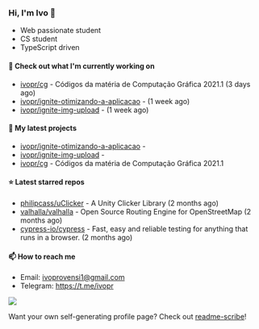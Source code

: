 ### Hi, I'm Ivo 👋

* Web passionate student
* CS student
* TypeScript driven

#### 👷 Check out what I'm currently working on

- [ivopr/cg](https://github.com/ivopr/cg) - Códigos da matéria de Computação Gráfica 2021.1 (3 days ago)
- [ivopr/ignite-otimizando-a-aplicacao](https://github.com/ivopr/ignite-otimizando-a-aplicacao) -  (1 week ago)
- [ivopr/ignite-img-upload](https://github.com/ivopr/ignite-img-upload) -  (1 week ago)

#### 🌱 My latest projects

- [ivopr/ignite-otimizando-a-aplicacao](https://github.com/ivopr/ignite-otimizando-a-aplicacao) - 
- [ivopr/ignite-img-upload](https://github.com/ivopr/ignite-img-upload) - 
- [ivopr/cg](https://github.com/ivopr/cg) - Códigos da matéria de Computação Gráfica 2021.1

#### ⭐️ Latest starred repos

- [philipcass/uClicker](https://github.com/philipcass/uClicker) - A Unity Clicker Library (2 months ago)
- [valhalla/valhalla](https://github.com/valhalla/valhalla) - Open Source Routing Engine for OpenStreetMap (2 months ago)
- [cypress-io/cypress](https://github.com/cypress-io/cypress) - Fast, easy and reliable testing for anything that runs in a browser. (2 months ago)

#### 📫 How to reach me

- Email: [ivoprovensi1@gmail.com](mailto://ivoprovensi1@gmail.com)
- Telegram: https://t.me/ivopr

![](https://github-readme-stats.vercel.app/api/top-langs/?username=ivopr&layout=compact&theme=react)

Want your own self-generating profile page? Check out [readme-scribe](https://github.com/muesli/readme-scribe)!
